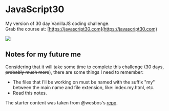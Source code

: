 # JavaScript30
My version of 30 day VanillaJS coding challenge. <br />
Grab the course at: [https://javascript30.com](https://javascript30.com)

![](https://javascript30.com/images/JS3-social-share.png)

## Notes for my future me

Considering that it will take some time to complete this challenge (30 days, ~~probably much more~~), there are some things I need to remember:

* The files that I'll be working on must be named with the suffix "my" between the main name and file extension, like: index.my.html, etc.
* Read this notes.

The starter content was taken from @wesbos's [repo](https://github.com/wesbos/JavaScript30).
